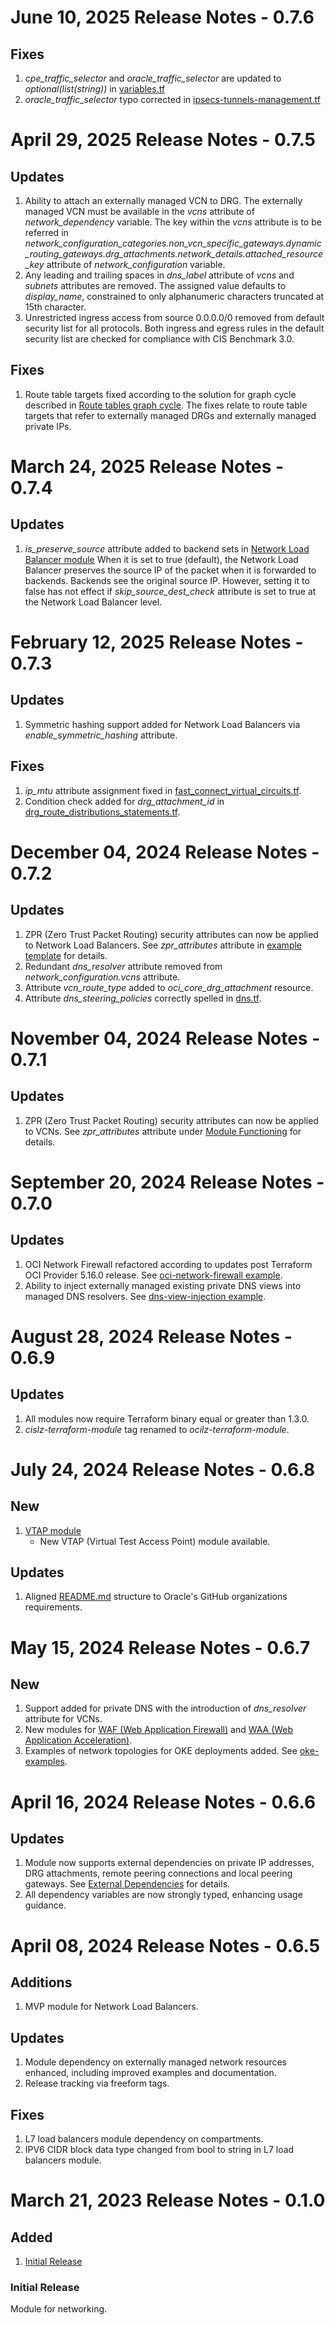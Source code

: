 # June 10, 2025 Release Notes - 0.7.6

## Fixes
1. *cpe_traffic_selector* and *oracle_traffic_selector* are updated to *optional(list(string))* in [variables.tf](./variables.tf)
2. *oracle_traffic_selector* typo corrected in [ipsecs-tunnels-management.tf](./ipsecs-tunnels-management.tf)

# April 29, 2025 Release Notes - 0.7.5

## Updates
1. Ability to attach an externally managed VCN to DRG. The externally managed VCN must be available in the *vcns* attribute of *network_dependency* variable. The key within the *vcns* attribute is to be referred in *network_configuration_categories.non_vcn_specific_gateways.dynamic_routing_gateways.drg_attachments.network_details.attached_resource_key* attribute of *network_configuration* variable.
2. Any leading and trailing spaces in *dns_label* attribute of *vcns* and *subnets* attributes are removed. The assigned value defaults to *display_name*, constrained to only alphanumeric characters truncated at 15th character.
3. Unrestricted ingress access from source 0.0.0.0/0 removed from default security list for all protocols. Both ingress and egress rules in the default security list are checked for compliance with CIS Benchmark 3.0.

## Fixes
1. Route table targets fixed according to the solution for graph cycle described in [Route tables graph cycle](./route-tables-graph-cycle-fix.md). The fixes relate to route table targets that refer to externally managed DRGs and externally managed private IPs.


# March 24, 2025 Release Notes - 0.7.4

## Updates
1. *is_preserve_source* attribute added to backend sets in [Network Load Balancer module](./modules/nlb/) When it is set to true (default), the Network Load Balancer preserves the source IP of the packet when it is forwarded to backends. Backends see the original source IP. However, setting it to false has not effect if *skip_source_dest_check* attribute is set to true at the Network Load Balancer level.


# February 12, 2025 Release Notes - 0.7.3

## Updates
1. Symmetric hashing support added for Network Load Balancers via *enable_symmetric_hashing* attribute.

## Fixes
1. *ip_mtu* attribute assignment fixed in [fast_connect_virtual_circuits.tf](./fast_connect_virtual_circuits.tf).
2. Condition check added for *drg_attachment_id* in [drg_route_distributions_statements.tf](./drg_route_distributions_statements.tf).


# December 04, 2024 Release Notes - 0.7.2

## Updates
1. ZPR (Zero Trust Packet Routing) security attributes can now be applied to Network Load Balancers. See *zpr_attributes* attribute in [example template](./modules/nlb/examples/vision/input.auto.tfvars.template) for details.
2. Redundant *dns_resolver* attribute removed from *network_configuration.vcns* attribute.
3. Attribute *vcn_route_type* added to *oci_core_drg_attachment* resource.
4. Attribute *dns_steering_policies* correctly spelled in [dns.tf](./dns.tf).


# November 04, 2024 Release Notes - 0.7.1

## Updates
1. ZPR (Zero Trust Packet Routing) security attributes can now be applied to VCNs. See *zpr_attributes* attribute under [Module Functioning](./README.md#functioning) for details.

# September 20, 2024 Release Notes - 0.7.0

## Updates
1. OCI Network Firewall refactored according to updates post Terraform OCI Provider 5.16.0 release. See [oci-network-firewall example](./examples/oci-network-firewall/).
2. Ability to inject externally managed existing private DNS views into managed DNS resolvers. See [dns-view-injection example](./examples/dns-view-injection/).

# August 28, 2024 Release Notes - 0.6.9

## Updates
1. All modules now require Terraform binary equal or greater than 1.3.0.
2. *cislz-terraform-module* tag renamed to *ocilz-terraform-module*.


# July 24, 2024 Release Notes - 0.6.8

## New
1. [VTAP module](./modules/vtap/)
    - New VTAP (Virtual Test Access Point) module available.
## Updates
1. Aligned [README.md](./README.md) structure to Oracle's GitHub organizations requirements.


# May 15, 2024 Release Notes - 0.6.7

## New
1. Support added for private DNS with the introduction of *dns_resolver* attribute for VCNs.
2. New modules for [WAF (Web Application Firewall)](./modules/waf/) and [WAA (Web Application Acceleration)](./modules/waa/).
2. Examples of network topologies for OKE deployments added. See [oke-examples](./examples/oke-examples/).


# April 16, 2024 Release Notes - 0.6.6

## Updates
1. Module now supports external dependencies on private IP addresses, DRG attachments, remote peering connections and local peering gateways. See [External Dependencies](./README.md#ext-dep) for details.
2. All dependency variables are now strongly typed, enhancing usage guidance.


# April 08, 2024 Release Notes - 0.6.5
## Additions
1. MVP module for Network Load Balancers.

## Updates
1. Module dependency on externally managed network resources enhanced, including improved examples and documentation.
2. Release tracking via freeform tags.

## Fixes
1. L7 load balancers module dependency on compartments.
2. IPV6 CIDR block data type changed from bool to string in L7 load balancers module.


# March 21, 2023 Release Notes - 0.1.0
## Added
1. [Initial Release](#0-1-0-initial)
### <a name="0-1-0-initial">Initial Release</a>
Module for networking.